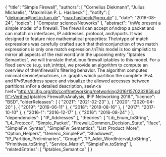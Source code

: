 {
    "title": "Simple Firewall",
    "authors": [
        "Cornelius Diekmann",
        "Julius Michaelis",
        "Maximilian P. L. Haslbeck"
    ],
    "notify": [
        "diekmann@net.in.tum.de",
        "max.haslbeck@gmx.de"
    ],
    "date": "2016-08-24",
    "topics": [
        "Computer science/Networks"
    ],
    "abstract": "\nWe present a simple model of a firewall. The firewall can accept or\ndrop a packet and can match on interfaces, IP addresses, protocol, and\nports. It was designed to feature nice mathematical properties: The\ntype of match expressions was carefully crafted such that the\nconjunction of two match expressions is only one match expression.\nThis model is too simplistic to mirror all aspects of the real world.\nIn the upcoming entry \"Iptables Semantics\", we will translate the\nLinux firewall iptables to this model.  For a fixed service (e.g. ssh,\nhttp), we provide an algorithm to compute an overview of the\nfirewall's filtering behavior. The algorithm computes minimal service\nmatrices, i.e. graphs which partition the complete IPv4 and IPv6\naddress space and visualize the allowed accesses between partitions.\nFor a detailed description, see\n<a href=\"http://dl.ifip.org/db/conf/networking/networking2016/1570232858.pdf\">Verified iptables Firewall\nAnalysis</a>, IFIP Networking 2016.",
    "licence": "BSD",
    "olderReleases": [
        {
            "2021": "2021-02-23"
        },
        {
            "2020": "2020-04-20"
        },
        {
            "2019": "2019-06-11"
        },
        {
            "2018": "2018-08-16"
        },
        {
            "2017": "2017-10-10"
        },
        {
            "2016-1": "2016-12-17"
        },
        {
            "2016": "2016-08-24"
        }
    ],
    "dependencies": [
        "IP_Addresses"
    ],
    "theories": [
        "Lib_Enum_toString",
        "L4_Protocol",
        "Simple_Packet",
        "Firewall_Common_Decision_State",
        "Iface",
        "SimpleFw_Syntax",
        "SimpleFw_Semantics",
        "List_Product_More",
        "Option_Helpers",
        "Generic_SimpleFw",
        "Shadowed",
        "IP_Partition_Preliminaries",
        "GroupF",
        "IP_Addr_WordInterval_toString",
        "Primitives_toString",
        "Service_Matrix",
        "SimpleFw_toString"
    ],
    "relatedEntries": [
        "Iptables_Semantics"
    ]
}